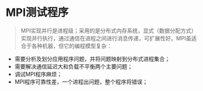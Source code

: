 # MPI测试程序

> MPI实现并行是进程级；采用的是分布式内存系统，显式（数据分配方式）实现并行执行，通过通信在进程之间进行消息传递，可扩展性好。MPI虽适合于各种机器，但它的编程模型复杂：

* 需要分析及划分应用程序问题，并将问题映射到分布式进程集合；
* 需要解决通信延迟大和负载不平衡两个主要问题；
* 调试MPI程序麻烦；
* MPI程序可靠性差，一个进程出问题，整个程序将错误；
